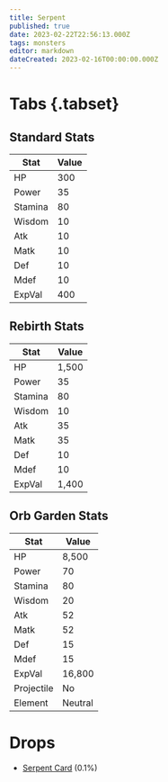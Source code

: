 ```yaml
---
title: Serpent
published: true
date: 2023-02-22T22:56:13.000Z
tags: monsters
editor: markdown
dateCreated: 2023-02-16T00:00:00.000Z
---
```


# Tabs {.tabset}

## Standard Stats

|Stat|Value|
|-|-|
|HP|300|
|Power|35|
|Stamina|80|
|Wisdom|10|
|Atk|10|
|Matk|10|
|Def|10|
|Mdef|10|
|ExpVal|400|
## Rebirth Stats

|Stat|Value|
|-|-|
|HP|1,500|
|Power|35|
|Stamina|80|
|Wisdom|10|
|Atk|35|
|Matk|35|
|Def|10|
|Mdef|10|
|ExpVal|1,400|
## Orb Garden Stats

|Stat|Value|
|-|-|
|HP|8,500|
|Power|70|
|Stamina|80|
|Wisdom|20|
|Atk|52|
|Matk|52|
|Def|15|
|Mdef|15|
|ExpVal|16,800|
|Projectile|No|
|Element|Neutral|

# Drops
 * [Serpent Card](/items/serpent-card.md) (0.1%)
